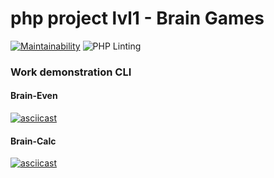 # php project lvl1 - Brain Games

[![Maintainability](https://api.codeclimate.com/v1/badges/7961739c9f5c4e54c5ca/maintainability)](https://codeclimate.com/github/matveevsa/php-project-lvl1/maintainability) ![PHP Linting](https://github.com/matveevsa/php-project-lvl1/workflows/PHP%20Linting/badge.svg)

### Work demonstration CLI

#### Brain-Even

[![asciicast](https://asciinema.org/a/gzt4rOWRCGOyi6rCktLt4LYQB.svg)](https://asciinema.org/a/gzt4rOWRCGOyi6rCktLt4LYQB)

#### Brain-Calc

[![asciicast](https://asciinema.org/a/OwjRR9f87cE3wMr7iWqvTvg0X.svg)](https://asciinema.org/a/OwjRR9f87cE3wMr7iWqvTvg0X)
